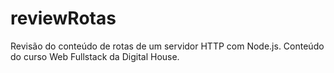# reviewRotas
Revisão do conteúdo de rotas de um servidor HTTP com Node.js. Conteúdo do curso Web Fullstack da Digital House.
